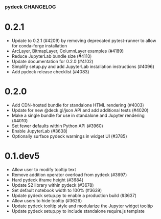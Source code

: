 ### pydeck CHANGELOG

0.2.1
=====
- Update to 0.2.1 (#4209) by removing deprecated pytest-runner to allow for conda-forge installation
- ArcLayer, BitmapLayer, ColumnLayer examples (#4189)
- Reduce JupyterLab bundle size (#4110)
- Update documentation for 0.2.0 (#4102)
- Simplify setup.py and add JupyterLab installation instructions (#4096)
- Add pydeck release checklist (#4083)

0.2.0
=====
- Add CDN-hosted bundle for standalone HTML rendering (#4003)
- Update for new @deck.gl/json API and add additional tests (#4020)
- Make a single bundle for use in standalone and Jupyter rendering (#4010)
- Set fewer defaults within Python API (#3960)
- Enable JupyterLab (#3638)
- Optionally surface pydeck warnings in widget UI (#3785)

0.1.dev5
========
- Allow user to modify tooltip text
- Remove addition operator overload from pydeck (#3697)
- Hard pydeck iframe height (#3684)
- Update S2 library within pydeck (#3678)
- Set default notebook width to 100% (#3639)
- Update pydeck setup.py to enable a production build (#3637)
- Allow users to hide tooltip (#3626)
- Update pydeck tooltip style and modularize the Jupyter widget tooltip
- Update pydeck setup.py to include standalone require.js template
